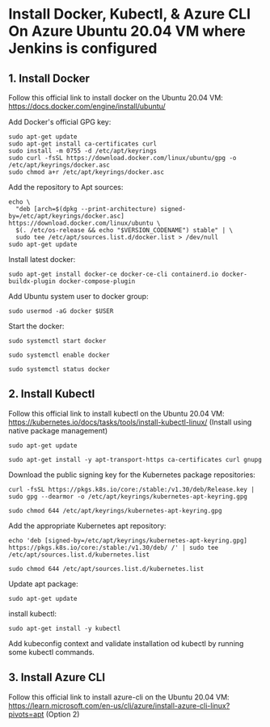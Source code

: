# Install Docker, Kubectl, & Azure CLI On Azure Ubuntu 20.04 VM where Jenkins is configured

## 1. Install Docker 

Follow this official link to install docker on the Ubuntu 20.04 VM: https://docs.docker.com/engine/install/ubuntu/


Add Docker's official GPG key:
```
sudo apt-get update
sudo apt-get install ca-certificates curl
sudo install -m 0755 -d /etc/apt/keyrings
sudo curl -fsSL https://download.docker.com/linux/ubuntu/gpg -o /etc/apt/keyrings/docker.asc
sudo chmod a+r /etc/apt/keyrings/docker.asc
```
Add the repository to Apt sources:
```
echo \
  "deb [arch=$(dpkg --print-architecture) signed-by=/etc/apt/keyrings/docker.asc] https://download.docker.com/linux/ubuntu \
  $(. /etc/os-release && echo "$VERSION_CODENAME") stable" | \
  sudo tee /etc/apt/sources.list.d/docker.list > /dev/null
sudo apt-get update
```
Install latest docker:
```
sudo apt-get install docker-ce docker-ce-cli containerd.io docker-buildx-plugin docker-compose-plugin
```
Add Ubuntu system user to docker group:
```
sudo usermod -aG docker $USER
```

Start the docker: 
```
sudo systemctl start docker
```
```
sudo systemctl enable docker
```
```
sudo systemctl status docker
```
## 2. Install Kubectl

Follow this official link to install kubectl on the Ubuntu 20.04 VM: https://kubernetes.io/docs/tasks/tools/install-kubectl-linux/ (Install using native package management)


```
sudo apt-get update
```
```
sudo apt-get install -y apt-transport-https ca-certificates curl gnupg
```

Download the public signing key for the Kubernetes package repositories:

```
curl -fsSL https://pkgs.k8s.io/core:/stable:/v1.30/deb/Release.key | sudo gpg --dearmor -o /etc/apt/keyrings/kubernetes-apt-keyring.gpg
```
```
sudo chmod 644 /etc/apt/keyrings/kubernetes-apt-keyring.gpg
```
Add the appropriate Kubernetes apt repository:

```
echo 'deb [signed-by=/etc/apt/keyrings/kubernetes-apt-keyring.gpg] https://pkgs.k8s.io/core:/stable:/v1.30/deb/ /' | sudo tee /etc/apt/sources.list.d/kubernetes.list
```
```
sudo chmod 644 /etc/apt/sources.list.d/kubernetes.list
```
Update apt package:
```
sudo apt-get update
```
install kubectl:
```
sudo apt-get install -y kubectl
```
Add kubeconfig context and validate installation od kubectl by running some kubectl commands.
## 3. Install Azure CLI

Follow this official link to install azure-cli on the Ubuntu 20.04 VM: https://learn.microsoft.com/en-us/cli/azure/install-azure-cli-linux?pivots=apt (Option 2)
